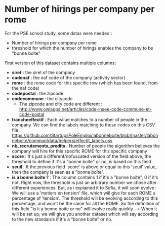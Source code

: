 # Number of hirings per company per rome

For the PSE school study, some datas were needed : 
- Number of hirings per company per rome
- threshold for which the number of hirings enables the company to be "bonne boîte"

First version of this dataset contains multiple columns: 
- **siret** : the siret of the company
- **codenaf** : the naf code of the company (activity sector)
- **rome** : the rome code for this specific row (which has been found, from the naf code)
- **codepostal** : the zipcode
- **codecommune** : the citycode
    - The zipcode and city code are different : http://www.owlapps.net/articles/code-insee-code-commune-et-code-postal 
- **trancheeffectif** : Each value matches to a number of people in the company. We can find the labels matching to these codes on this CSV file : https://github.com/StartupsPoleEmploi/labonneboite/blob/master/labonneboite/common/data/helpers/effectif_labels.csv 
- **nb_recrutements_predits** : Number of people the algorithm believes the company will hire for this specific ROME for this specific company
- **score** : It's just a different/obfuscated version of the field above, the threshold to define if it's a "bonne boîte" or no, is based on this field
- **seuil** : If the previous field 'score' is above or equal to this 'seuil' value, then the company is seen as a "bonne boîte".
- **is a bonne boite ?** : The column contains 1 if it's a "bonne boîte", 0 if it's not. Right now, the threshold is just an arbitrary number we chose after different experiences. But, as i explained it to Sofia, it will soon evolve : We will use a 'metiers en tension' file, which will give for each ROME a percentage of 'tension'. The threshold will be evolving according to this percentage, and won't be the same for all the ROME. So the definition of this field "is it a bonne boite or no" will evolve really quickly --> When it will be set up, we will give you another dataset which will say according to the new standards if it's a "bonne boîte" or no. 